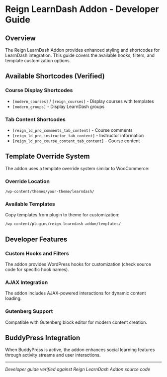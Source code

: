 # Reign LearnDash Addon - Developer Guide

## Overview

The Reign LearnDash Addon provides enhanced styling and shortcodes for LearnDash integration. This guide covers the available hooks, filters, and template customization options.

## Available Shortcodes (Verified)

### Course Display Shortcodes
- `[modern_courses]` / `[reign_courses]` - Display courses with templates
- `[modern_groups]` - Display LearnDash groups

### Tab Content Shortcodes
- `[reign_ld_pro_comments_tab_content]` - Course comments
- `[reign_ld_pro_instructor_tab_content]` - Instructor information
- `[reign_ld_pro_course_content_tab_content]` - Course content

## Template Override System

The addon uses a template override system similar to WooCommerce:

### Override Location
```
/wp-content/themes/your-theme/learndash/
```

### Available Templates
Copy templates from plugin to theme for customization:
```
/wp-content/plugins/reign-learndash-addon/templates/
```

## Developer Features

### Custom Hooks and Filters
The addon provides WordPress hooks for customization (check source code for specific hook names).

### AJAX Integration
The addon includes AJAX-powered interactions for dynamic content loading.

### Gutenberg Support
Compatible with Gutenberg block editor for modern content creation.

## BuddyPress Integration

When BuddyPress is active, the addon enhances social learning features through activity streams and user interactions.

---

*Developer guide verified against Reign LearnDash Addon source code*